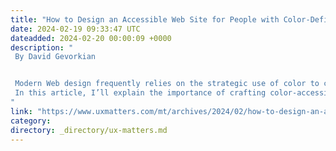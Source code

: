 ```yaml
---
title: "How to Design an Accessible Web Site for People with Color-Deficient Vision"
date: 2024-02-19 09:33:47 UTC
dateadded: 2024-02-20 00:00:09 +0000
description: "
 By David Gevorkian 


 Modern Web design frequently relies on the strategic use of color to communicate information effectively. For instance, red might signify an error or a value missing from a field, while green is often associated with success. While these color-coded cues enhance the user experience for the majority of users, they pose significant challenges to the 300 million individuals globally with color deficits. 
 In this article, I’ll explain the importance of crafting color-accessible Web sites and explore some practical tips on designing Web sites that are friendly to individuals who have some form of color-deficient vision. Read More 
"
link: "https://www.uxmatters.com/mt/archives/2024/02/how-to-design-an-accessible-web-site-for-people-with-color-deficient-vision.php"
category:
directory: _directory/ux-matters.md
---
```

